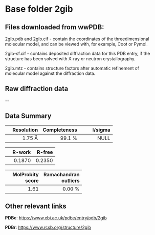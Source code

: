 # Base folder 2gib

## Files downloaded from wwPDB:

2gib.pdb and 2gib.cif - contain the coordinates of the threedimensional molecular model, and can be viewed with, for example, Coot or Pymol.

2gib-sf.cif - contains deposited diffraction data for this PDB entry, if the structure has been solved with X-ray or neutron crystallography.

2gib.mtz - contains structure factors after automatic refinement of molecular model against the diffraction data.

## Raw diffraction data

--<br> 

## Data Summary
|   | Resolution | Completeness| I/sigma |
|---|-------------:|----------------:|--------------:|
|   |1.75 Å|99.1  %|<img width=50/>NULL |

|   | **R-work**| **R-free**   
|---|-------------:|----------------:|           
||0.1870|0.2350|

|   |**MolProbity<br>score**| **Ramachandran<br>outliers** 
|---|-------------:|----------------:|
||1.61|0.00 %|

 

 

## Other relevant links 
**PDBe**:  https://www.ebi.ac.uk/pdbe/entry/pdb/2gib
 
**PDBr**: https://www.rcsb.org/structure/2gib 

